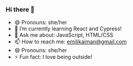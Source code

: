 ### Hi there 👋


- 😄 Pronouns: she/her
- 🌱 I’m currently learning React and Cypress!
- 💬 Ask me about: JavaScript, HTML/CSS
- 📫 How to reach me: emilikaiman@gmail.com
- 😄 Pronouns: she/her
- ⚡ Fun fact: I love being outside!

